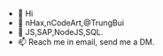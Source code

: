 - 👋 Hi
- 👀 nHax,nCodeArt,@TrungBui
- 🌱 JS,SAP,NodeJS,SQL.
- 📫 Reach me in email, send me a DM.

<!---
Melancolia/Melancolia is a ✨ special ✨ repository because its `README.md` (this file) appears on your GitHub profile.
You can click the Preview link to take a look at your changes.
--->
